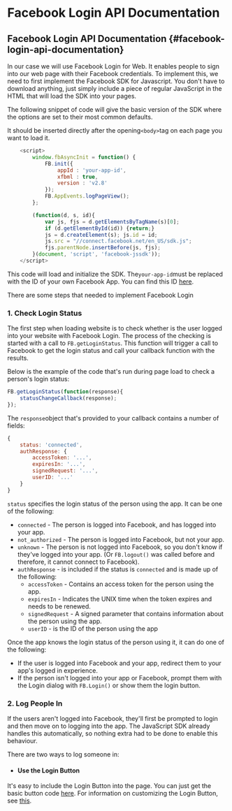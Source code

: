 # Facebook Login API Documentation

## Facebook Login API Documentation {#facebook-login-api-documentation}

In our case we will use Facebook Login for Web. It enables people to sign into our web page with their Facebook credentials. To implement this, we need to first implement the Facebook SDK for Javascript. You don't have to download anything, just simply include a piece of regular JavaScript in the HTML that will load the SDK into your pages.

The following snippet of code will give the basic version of the SDK where the options are set to their most common defaults.

It should be inserted directly after the opening`<body>`tag on each page you want to load it.

```js
    <script>
        window.fbAsyncInit = function() {
            FB.init({
                appId : 'your-app-id',
                xfbml : true,
                version : 'v2.8'
            });
            FB.AppEvents.logPageView();
        };

        (function(d, s, id){
            var js, fjs = d.getElementsByTagName(s)[0];
            if (d.getElementById(id)) {return;}
            js = d.createElement(s); js.id = id;
            js.src = "//connect.facebook.net/en_US/sdk.js";
            fjs.parentNode.insertBefore(js, fjs);
        }(document, 'script', 'facebook-jssdk'));
    </script>
```

This code will load and initialize the SDK. The`your-app-id`must be replaced with the ID of your own Facebook App. You can find this ID [here](https://developers.facebook.com/apps).

There are some steps that needed to implement Facebook Login

### 1. Check Login Status

The first step when loading website is to check whether is the user logged into your website with Facebook Login. The process of  the checking is started with a call to `FB.getLoginStatus`. This function will trigger a call to Facebook to get the login status and call your callback function with the results.

Below is the example of the code that's run during page load to check a person's login status:

```js
FB.getLoginStatus(function(response){
    statusChangeCallback(response);
});
```

The `response`object that's provided to your callback contains a number of fields:

```js
{
    status: 'connected',
    authResponse: {
        accessToken: '...',
        expiresIn: '...',
        signedRequest: '...',
        userID: '...'
    }
}
```

`status` specifies the login status of the person using the app. It can be one of the following:

* `connected` - The person is logged into Facebook, and has logged into your app.
* `not_authorized` - The person is logged into Facebook, but not your app.
* `unknown` - The person is not logged into Facebook, so you don't know if they've logged into your app. \(Or `FB.logout()` was called before and therefore, it cannot connect to Facebook\).
* `authResponse` - is included if the status is `connected` and is made up of the following:
  * `accessToken` - Contains an access token for the person using the app.
  * `expiresIn` - Indicates the UNIX time when the token expires and needs to be renewed.
  * `signedRequest` - A signed parameter that contains information about the person using the app.
  * `userID` - is the ID of the person using the app

Once the app knows the login status of the person using it, it can do one of the following:

* If the user is logged into Facebook and your app, redirect them to your app's logged in experience.
* If the person isn't logged into your app or Facebook, prompt them with the Login dialog with `FB.Login()` or show them the login button.

### 2. Log People In

If the users aren't logged into Facebook, they'll first be prompted to login and then move on to logging into the app. The JavaScript SDK already handles this automatically, so nothing extra had to be done to enable this behaviour.

There are two ways to log someone in:

* #### Use the Login Button

It's easy to include the Login Button into the page. You can just get the basic button code [here](https://developers.facebook.com/docs/facebook-login/web#loginbutton). For information on customizing the Login Button, see [this](https://developers.facebook.com/docs/facebook-login/web/login-button).










